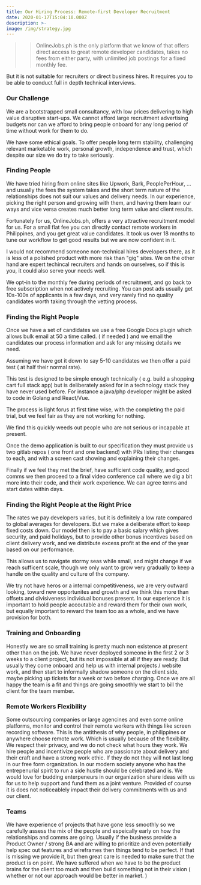 ```yaml
---
title: Our Hiring Process: Remote-first Developer Recruitment
date: 2020-01-17T15:04:10.000Z
description: >-
image: /img/strategy.jpg
---
```


>> OnlineJobs.ph is the only platform that we know of that offers direct access to great remote developer candidates, takes no fees from either party, with unlimited job postings for a fixed monthly fee.

 But it is not suitable for recruiters or direct business hires. It requires you to be able to conduct full in depth technical interviews.

### Our Challenge

We are a bootstrapped small consultancy, with low prices delivering to high value disruptive start-ups. We cannot afford large recruitment advertising budgets nor can we afford to bring people onboard for any long period of time without work for them to do. 

We have some ethical goals. To offer people long term stability, challenging relevant marketable work, personal growth, independence and trust, which despite our size we do try to take seriously. 

### Finding People

We have tried hiring from online sites like Upwork, Bark, PeoplePerHour, ... and usually the fees the system takes and the short term nature of the relationships does not suit our values and delivery needs. In our experience, picking the right person and growing with them, and having them learn our ways and vice versa creates much better long term value and client results. 

Fortunately for us, OnlineJobs.ph, offers a very attractive recruitment model for us. For a small flat fee you can directly contact remote workers in Philippines, and you get great value candidates. It took us over 18 months to tune our workflow to get good results but we are now confident in it. 

I would not recommend someone non-technical hires developers there, as it is less of a polished product with more risk than "gig" sites. We on the other hand are expert techincal recruiters and hands on ourselves, so if this is you, it could also serve your needs well.

We opt-in to the monthly fee during periods of recruitment, and go back to free subscription when not actively recruiting. You can post ads usually get 10s-100s of applicants in a few days, and very rarely find no quality candidates worth taking through the vetting process. 

### Finding the Right People

Once we have a set of candidates we use a free Google Docs plugin which allows bulk email at 50 a time called. ( if needed ) and we email the candidates our process information and ask for any missing details we need. 

Assuming we have got it down to say 5-10 candidates we then offer a paid test ( at half their normal rate). 

This test is designed to be simple enough technically ( e.g. build a shopping cart full stack app) but is deliberately asked for in a technology stack they have never used before. For instance a java/php developer might be asked to code in Golang and React/Vue. 

The process is light forus at first time wise, with the completing the paid trial, but we feel fair as they are not working for nothing. 

We find this quickly weeds out people who are not serious or incapable at present.

Once the demo application is built to our specification they must provide us two gitlab repos ( one front and one backend) with PRs listing their changes to each, and with a screen cast showing and explaining their changes. 

Finally if we feel they met the brief, have sufficient code quality, and good comms we then proceed to a final video conference call where we dig a bit more into their code, and their work experience. We can agree terms and start dates within days.

### Finding the Right People at the Right Price

The rates we pay developers varies, but it is definitely a low rate compared to global averages for developers. But we make a deliberate effort to keep fixed costs down. Our model then is to pay a basic salary which gives security, and paid holidays, but to provide other bonus incentives based on client delivery work, and we distribute excess profit at the end of the year based on our performance.

This allows us to navigate stormy seas while small, and might change if we reach sufficent scale, though we only want to grow very gradually to keep a handle on the quality and culture of the company. 

We try not have heros or a internal competitiveness, we are very outward looking, toward new opportunites and growth and we think this more than offsets and divisiveness individual bonuses present. In our experience it is important to hold people accoutable and reward them for their own work, but equally important to reward the team too as a whole, and we have provision for both. 

### Training and Onboarding

Honestly we are so small training is pretty much non existence at present other than on the job. We have never deployed someone in the first 2 or 3 weeks to a client project, but its not impossible at all if they are ready. But usually they come onboard and help us with internal projects / website work, and then start to informally shadow someone on the client side, maybe picking up tickets for a week or two before charging. Once we are all happy the team is a fit and things are going smoothly we start to bill the client for the team member.  

### Remote Workers Flexibility

Some outsourcing companies or large agencines and even some online platforms, monitor and control their remote workers with things like screen recording software. This is the antithesis of why people, in philippines or anywhere choose remote work. Which is usually because of the flexibility. We respect their privacy, and we do not check what hours they work. We hire people and incentivize people who are passionate about delivery and their craft and have a strong work ethic. If they do not they will not last long in our free form organization. In our modern society anyone who has the entrepenurial spirit to run a side hustle should be celebrated and is. We would love for budding enterpeneurs in our organization share ideas with us for us to help support and fund them as a joint venture. Provided of course it is does not noticeablely impact their delivery commitments with us and our client.

### Teams

We have experience of projects that have gone less smoothly so we carefully assess the mix of the people and espeically early on how the relationships and comms are going. Usually if the business provide a Product Owner / strong BA and are willing to prioritize and even potentially help spec out features and wireframes then things tend to be perfect. If that is missing we provide it, but then great care is needed to make sure that the product is on point. We have suffered when we have to be the product brains for the client too much and then build something not in their vision ( whether or not our approach would be better in market. )